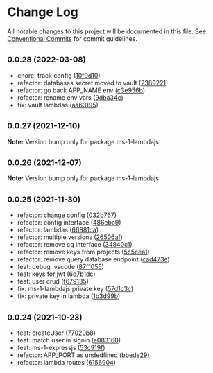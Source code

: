 # Change Log

All notable changes to this project will be documented in this file.
See [Conventional Commits](https://conventionalcommits.org) for commit guidelines.

## <small>0.0.28 (2022-03-08)</small>

* chore: track config ([10f9d10](https://github.com/gmahechas/erp/commit/10f9d10))
* refactor: databases secret moved to vault ([2389221](https://github.com/gmahechas/erp/commit/2389221))
* refactor: go back APP_NAME env ([c3e956b](https://github.com/gmahechas/erp/commit/c3e956b))
* refactor: rename env vars ([9dba34c](https://github.com/gmahechas/erp/commit/9dba34c))
* fix: vault lambdas ([aa63195](https://github.com/gmahechas/erp/commit/aa63195))





## <small>0.0.27 (2021-12-10)</small>

**Note:** Version bump only for package ms-1-lambdajs





## <small>0.0.26 (2021-12-07)</small>

**Note:** Version bump only for package ms-1-lambdajs





## <small>0.0.25 (2021-11-30)</small>

* refactor: change config ([032b767](https://github.com/gmahechas/erp/commit/032b767))
* refactor: config interface ([486eba9](https://github.com/gmahechas/erp/commit/486eba9))
* refactor: lambdas ([66881ca](https://github.com/gmahechas/erp/commit/66881ca))
* refactor: multiple versions ([26506af](https://github.com/gmahechas/erp/commit/26506af))
* refactor: remove cq interface ([34840c1](https://github.com/gmahechas/erp/commit/34840c1))
* refactor: remove keys from projects ([5c5eea1](https://github.com/gmahechas/erp/commit/5c5eea1))
* refactor: remove query database endpoint ([cad473e](https://github.com/gmahechas/erp/commit/cad473e))
* feat: debug .vscode ([87f1055](https://github.com/gmahechas/erp/commit/87f1055))
* feat: keys for jwt ([6d7b1dc](https://github.com/gmahechas/erp/commit/6d7b1dc))
* feat: user crud ([f679135](https://github.com/gmahechas/erp/commit/f679135))
* fix: ms-1-lambdajs private key ([57d1c3c](https://github.com/gmahechas/erp/commit/57d1c3c))
* fix: private key in lambda ([1b3d99b](https://github.com/gmahechas/erp/commit/1b3d99b))





## <small>0.0.24 (2021-10-23)</small>

* feat: createUser ([77029b8](https://github.com/gmahechas/erp/commit/77029b8))
* feat: match user in signin ([e083160](https://github.com/gmahechas/erp/commit/e083160))
* feat: ms-1-expressjs ([53c919f](https://github.com/gmahechas/erp/commit/53c919f))
* refactor: APP_PORT as undedfined ([bbede29](https://github.com/gmahechas/erp/commit/bbede29))
* refactor: lambda routes ([6156904](https://github.com/gmahechas/erp/commit/6156904))
